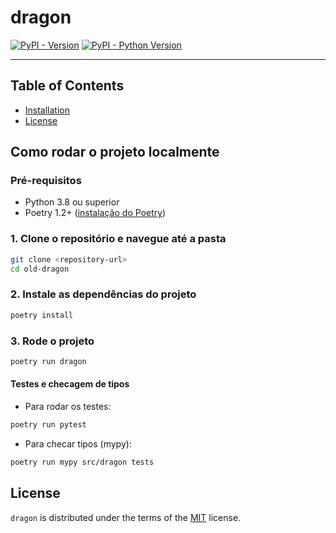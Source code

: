 # dragon

[![PyPI - Version](https://img.shields.io/pypi/v/dragon.svg)](https://pypi.org/project/dragon)
[![PyPI - Python Version](https://img.shields.io/pypi/pyversions/dragon.svg)](https://pypi.org/project/dragon)

---

## Table of Contents

- [Installation](#installation)
- [License](#license)

## Como rodar o projeto localmente

### Pré-requisitos

- Python 3.8 ou superior
- Poetry 1.2+ ([instalação do Poetry](https://python-poetry.org/docs/#installation))

### 1. Clone o repositório e navegue até a pasta

```bash
git clone <repository-url>
cd old-dragon
```

### 2. Instale as dependências do projeto

```bash
poetry install
```

### 3. Rode o projeto

```bash
poetry run dragon
```

#### Testes e checagem de tipos

- Para rodar os testes:

```bash
poetry run pytest
```

- Para checar tipos (mypy):

```bash
poetry run mypy src/dragon tests
```

## License

`dragon` is distributed under the terms of the [MIT](https://spdx.org/licenses/MIT.html) license.
